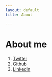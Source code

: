 ```yaml
---
layout: default
title: About

---
```

# About me

1. [Twitter](https://twitter.com/slamzoe)
1. [Github](https://github.com/Slamdunk)
1. [LinkedIn](https://www.linkedin.com/in/filippotessarotto/)
